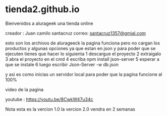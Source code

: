 # tienda2.github.io
Bienvenidos a alurageek una tienda online 

creador : Juan camilo santacruz 
correo: santacruz1357@gmial.com


esto son los archivos de alurageeck la pagina funciona pero no cargan los productos y algunas opciones ya que estan en json y para poder que se ejecuten tienes que hacer lo siguienta 
1 descargue el proyecto 
2 extraigalo
3 abra el proyecto en el cmd
4 escriba npm install json-server
5 esperar a que se instale
6 luego escribir Json-Server -w db.json 

y asi es como inicias un servidor local  para poder que la pagina funcione al 100%

video de la pagina 

youtube : https://youtu.be/8CwkW47u34c




Nota esta es la vercion 1.0 
la vercion 2.0 vendra en 2 semanas 
